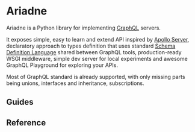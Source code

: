 Ariadne
=======

Ariadne is a Python library for implementing [GraphQL](http://graphql.github.io/) servers.

It exposes simple, easy to learn and extend API inspired by [Apollo Server](https://www.apollographql.com/docs/apollo-server/), declaratory approach to types definition that uses standard [Schema Definition Language](https://graphql.github.io/learn/schema/) shared between GraphQL tools, production-ready WSGI middleware, simple dev server for local experiments and awesome GraphQL Playground for exploring your APIs.

Most of GraphQL standard is already supported, with only missing parts being unions, interfaces and inheritance, subscriptions.


Guides
------




Reference
---------
